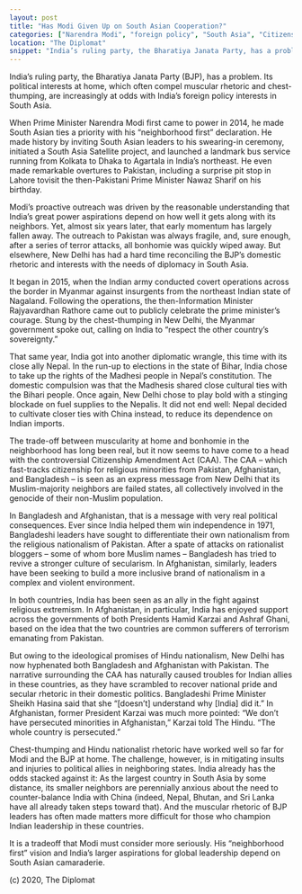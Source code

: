 ```yaml
---
layout: post
title: "Has Modi Given Up on South Asian Cooperation?"
categories: ["Narendra Modi", "foreign policy", "South Asia", "Citizenship Amendment Act", "Bangladesh", "Afghanistan"]
location: "The Diplomat"
snippet: "India’s ruling party, the Bharatiya Janata Party, has a problem. Its political interests at home, which often compel muscular rhetoric and chest-thumping, are increasingly at odds with India’s foreign policy interests in South Asia. The trade-off has long been real, but it now seems to have come to a head with the controversial Citizenship Amendment Act. (Published in The Diplomat)"
---
```


India’s ruling party, the Bharatiya Janata Party (BJP), has a problem. Its political interests at home, which often compel muscular rhetoric and chest-thumping, are increasingly at odds with India’s foreign policy interests in South Asia.

When Prime Minister Narendra Modi first came to power in 2014, he made South Asian ties a priority with his “neighborhood first” declaration. He made history by inviting South Asian leaders to his swearing-in ceremony, initiated a South Asia Satellite project, and launched a landmark bus service running from Kolkata to Dhaka to Agartala in India’s northeast. He even made remarkable overtures to Pakistan, including a surprise pit stop in Lahore tovisit the then-Pakistani Prime Minister Nawaz Sharif on his birthday.

Modi’s proactive outreach was driven by the reasonable understanding that India’s great power aspirations depend on how well it gets along with its neighbors. Yet, almost six years later, that early momentum has largely fallen away. The outreach to Pakistan was always fragile, and, sure enough, after a series of terror attacks, all bonhomie was quickly wiped away. But elsewhere, New Delhi has had a hard time reconciling the BJP’s domestic rhetoric and interests with the needs of diplomacy in South Asia.

It began in 2015, when the Indian army conducted covert operations across the border in Myanmar against insurgents from the northeast Indian state of Nagaland. Following the operations, the then-Information Minister Rajyavardhan Rathore came out to publicly celebrate the prime minister’s courage. Stung by the chest-thumping in New Delhi, the Myanmar government spoke out, calling on India to “respect the other country’s sovereignty.”

That same year, India got into another diplomatic wrangle, this time with its close ally Nepal. In the run-up to elections in the state of Bihar, India chose to take up the rights of the Madhesi people in Nepal’s constitution. The domestic compulsion was that the Madhesis shared close cultural ties with the Bihari people. Once again, New Delhi chose to play bold with a stinging blockade on fuel supplies to the Nepalis. It did not end well: Nepal decided to cultivate closer ties with China instead, to reduce its dependence on Indian imports.

The trade-off between muscularity at home and bonhomie in the neighborhood has long been real, but it now seems to have come to a head with the controversial Citizenship Amendment Act (CAA). The CAA – which fast-tracks citizenship for religious minorities from Pakistan, Afghanistan, and Bangladesh – is seen as an express message from New Delhi that its Muslim-majority neighbors are failed states, all collectively involved in the genocide of their non-Muslim population.

In Bangladesh and Afghanistan, that is a message with very real political consequences. Ever since India helped them win independence in 1971, Bangladeshi leaders have sought to differentiate their own nationalism from the religious nationalism of Pakistan. After a spate of attacks on rationalist bloggers – some of whom bore Muslim names – Bangladesh has tried to revive a stronger culture of secularism. In Afghanistan, similarly, leaders have been seeking to build a more inclusive brand of nationalism in a complex and violent environment.

In both countries, India has been seen as an ally in the fight against religious extremism. In Afghanistan, in particular, India has enjoyed support across the governments of both Presidents Hamid Karzai and Ashraf Ghani, based on the idea that the two countries are common sufferers of terrorism emanating from Pakistan.

But owing to the ideological promises of Hindu nationalism, New Delhi has now hyphenated both Bangladesh and Afghanistan with Pakistan. The narrative surrounding the CAA has naturally caused troubles for Indian allies in these countries, as they have scrambled to recover national pride and secular rhetoric in their domestic politics. Bangladeshi Prime Minister Sheikh Hasina said that she “[doesn’t] understand why [India] did it.” In Afghanistan, former President Karzai was much more pointed: “We don’t have persecuted minorities in Afghanistan,” Karzai told The Hindu. “The whole country is persecuted.”

Chest-thumping and Hindu nationalist rhetoric have worked well so far for Modi and the BJP at home. The challenge, however, is in mitigating insults and injuries to political allies in neighboring states. India already has the odds stacked against it: As the largest country in South Asia by some distance, its smaller neighbors are perennially anxious about the need to counter-balance India with China (indeed, Nepal, Bhutan, and Sri Lanka have all already taken steps toward that). And the muscular rhetoric of BJP leaders has often made matters more difficult for those who champion Indian leadership in these countries.

It is a tradeoff that Modi must consider more seriously. His “neighborhood first” vision and India’s larger aspirations for global leadership depend on South Asian camaraderie.

(c) 2020, The Diplomat
